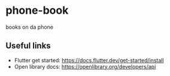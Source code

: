# phone-book
books on da phone

## Useful links
- Flutter get started: https://docs.flutter.dev/get-started/install
- Open library docs: https://openlibrary.org/developers/api
